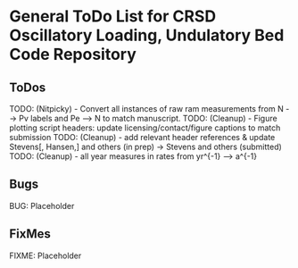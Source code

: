 # General ToDo List for CRSD Oscillatory Loading, Undulatory Bed Code Repository
## ToDos

TODO: (Nitpicky) - Convert all instances of raw ram measurements from N --> Pv labels and Pe --> N to match manuscript.
TODO: (Cleanup) - Figure plotting script headers: update licensing/contact/figure captions to match submission
TODO: (Cleanup) - add relevant header references & update Stevens[, Hansen,] and others (in prep) -> Stevens and others (submitted)
TODO: (Cleanup) - all year measures in rates from yr^{-1} --> a^{-1}
## Bugs
BUG: Placeholder

## FixMes
FIXME: Placeholder

